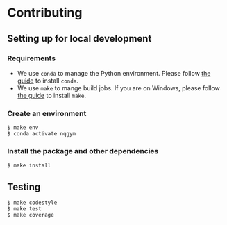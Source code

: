 # Contributing

## Setting up for local development

### Requirements

- We use `conda` to manage the Python environment. Please follow [the guide][1] to install `conda`.
- We use `make` to mange build jobs. If you are on Windows, please follow [the guide][2] to install `make`.

### Create an environment

    $ make env
    $ conda activate nqgym

### Install the package and other dependencies

    $ make install

## Testing

    $ make codestyle
    $ make test
    $ make coverage


[1]: https://docs.conda.io/projects/conda/en/latest/user-guide/install/index.html "Conda Installation"
[2]: https://gist.github.com/evanwill/0207876c3243bbb6863e65ec5dc3f058#make "Install make to git-bash on Windows"
